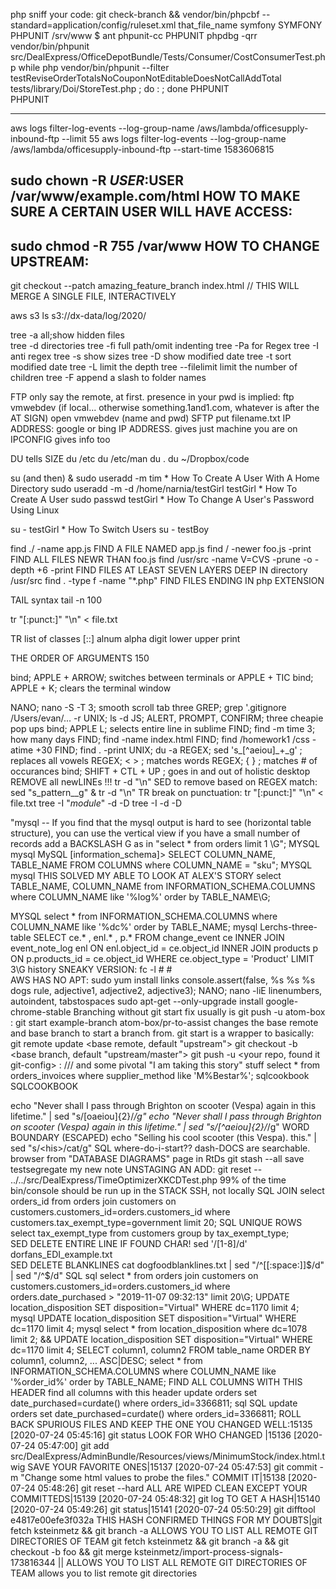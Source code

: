php sniff your code:      git check-branch   && vendor/bin/phpcbf --standard=application/config/ruleset.xml that_file_name
    symfony SYMFONY
PHPUNIT /srv/www $ ant phpunit-cc
PHPUNIT phpdbg -qrr vendor/bin/phpunit src/DealExpress/OfficeDepotBundle/Tests/Consumer/CostConsumerTest.php 
while php vendor/bin/phpunit --filter testReviseOrderTotalsNoCouponNotEditableDoesNotCallAddTotal tests/library/Doi/StoreTest.php ; do : ; done
PHPUNIT  
PHPUNIT 

-----------------------
aws logs filter-log-events   --log-group-name /aws/lambda/officesupply-inbound-ftp  --limit 55
aws logs filter-log-events   --log-group-name /aws/lambda/officesupply-inbound-ftp  --start-time 1583606815

sudo chown -R $USER:$USER /var/www/example.com/html  HOW TO MAKE SURE A CERTAIN USER WILL HAVE ACCESS:
--------------------

sudo chmod -R 755 /var/www   HOW TO CHANGE UPSTREAM:
-------------------




git checkout --patch amazing_feature_branch index.html // THIS WILL MERGE A SINGLE FILE, INTERACTIVELY


aws s3 ls s3://dx-data/log/2020/


tree -a all;show hidden files  
tree  -d directories
tree  -fi full path/omit indenting
tree  -Pa for Regex
tree  -I anti regex
tree  -s show sizes
tree  -D show modified date
tree  -t sort modified date
tree  -L limit the depth
tree --filelimit limit the number of children
tree -F  append a slash to folder names 


FTP  only say the remote, at first.  presence in your pwd is implied:
ftp vmwebdev (if local... otherwise something.1and1.com, whatever is after the AT SIGN)
open vmwebdev  (name and pwd)
SFTP  put filename.txt
IP ADDRESS:  google or bing IP ADDRESS.  gives just machine you are on
IPCONFIG gives info too

DU tells SIZE
du /etc
du /etc/man
du .
du ~/Dropbox/code




su (and then) & sudo useradd -m tim   * How To Create A User With A Home Directory 
sudo useradd -m -d /home/narnia/testGirl  testGirl    * How To Create A User 
sudo passwd testGirl  * How To Change A User's Password Using Linux 

su - testGirl  * How To Switch Users
su - testBoy 


find  ./  -name app.js   FIND A FILE NAMED app.js
find  /  -newer foo.js -print   FIND ALL FILES NEWR THAN foo.js
find /usr/src -name V=CVS  -prune  -o -depth +6 -print  FIND FILES AT LEAST SEVEN LAYERS DEEP IN directory /usr/src
find . -type f -name "*.php"   FIND FILES ENDING IN php EXTENSION

TAIL syntax
tail -n 100


tr "[:punct:]"  "\n"  <  file.txt

TR list of classes [::] alnum  alpha  digit  lower   upper   print   

THE ORDER OF ARGUMENTS 150  

bind; APPLE + ARROW; switches between terminals or APPLE + TIC
bind; APPLE + K;     clears the terminal window

NANO; nano -S -T 3; smooth scroll tab three
GREP; grep '.gitignore /Users/evan/... -r
UNIX; ls -d
JS; ALERT, PROMPT, CONFIRM; three cheapie pop ups
bind; APPLE L; selects entire line in sublime
FIND; find -m time 3; how many days
FIND; find -name index.html
FIND; find /homework1 /css -atime +30
FIND; find  .  -print
UNIX;  du -a
REGEX;  sed 's_[^aeiou]_+_g'  ; replaces all vowels
REGEX;  \<  \> ;  matches words
REGEX;  \{  \}  ; matches # of occurances
bind;  SHIFT + CTL + UP ; goes in and out of holistic desktop
REMOVE all newLINEs !!! tr -d "\n"
SED to remove based on REGEX match: sed "s_pattern__g" & tr -d "\n"
TR break on punctuation:   tr "[:punct:]"  "\n" < file.txt
tree -I "*module*" -d -D
tree -I  -d -D

"mysql  -- If you find that the mysql output is hard to see (horizontal table structure), you can use the vertical view if you have a small number of records add a BACKSLASH G as in   "select * from orders limit 1 \G"; MYSQL
mysql        MySQL [information_schema]> SELECT COLUMN_NAME, TABLE_NAME  FROM COLUMNS where COLUMN_NAME = "sku";
MYSQL mysql  THIS SOLVED MY ABLE TO LOOK AT ALEX'S STORY   select TABLE_NAME, COLUMN_NAME from INFORMATION_SCHEMA.COLUMNS     where COLUMN_NAME like '%log%'   order by TABLE_NAME\G;


MYSQL select * from INFORMATION_SCHEMA.COLUMNS     where COLUMN_NAME like '%dc%'   order by TABLE_NAME;
mysql Lerchs-three-table SELECT ce.*  , enl.* , p.* FROM change_event ce INNER JOIN event_note_log enl ON enl.object_id = ce.object_id INNER JOIN products p  ON p.products_id = ce.object_id WHERE ce.object_type = 'Product' LIMIT 3\G
history SNEAKY VERSION: fc -l  #   #   
 AWS HAS NO APT:      sudo yum install links 
console.assert(false, %s %s %s dogs rule, adjective1, adjective2, adjective3);
NANO; nano -liE  linenumbers, autoindent, tabstospaces
sudo apt-get --only-upgrade install google-chrome-stable
Branching without git start fix usually is git push -u atom-box <branchname>:<branchname> 
git start example-branch atom-box/pr-to-assist changes the base remote and base branch to start a branch from.
git start <branch> is a wrapper to basically:    git remote update <base remote, default "upstream">           git checkout -b <branch> <base branch, default "upstream/master">               git push -u <your repo, found it git-config> <branch>:<branch>            /// and some pivotal "I am taking this story" stuff
select * from orders_invoices where supplier_method like 'M%Bestar%'; sqlcookbook SQLCOOKBOOK

echo "Never shall I pass through Brighton on scooter (Vespa) again in this lifetime." | sed "s/[oaeiou]\{2\}/*/g"
echo "Never shall I pass through Brighton on scooter (Vespa) again in this lifetime." | sed "s/[^aeiou]\{2\}/*/g"
WORD BOUNDARY (ESCAPED)  echo "Selling his cool scooter (this Vespa). this." | sed "s/\<his\>/cat/g"
SQL where-do-i-start??    dash-DOCS are searchable.   browser from "DATABASE DIAGRAMS" page in RtDs
git stash --all save testsegregate
my new note
UNSTAGING AN ADD: git reset -- ../../src/DealExpress/TimeOptimizerXKCDTest.php
99\% of the time bin/console should be run up in the STACK SSH, not locally
SQL JOIN     select orders_id from orders join customers on customers.customers_id=orders.customers_id  where customers.tax_exempt_type=government  limit 20;
SQL UNIQUE ROWS  select tax_exempt_type  from customers group by tax_exempt_type;    
SED DELETE ENTIRE LINE IF FOUND CHAR!  sed '/[1-8]/d' dorfans_EDI_example.txt  
SED DELETE BLANKLINES    cat   dogfoodblanklines.txt  | sed "/^[[:space:]]$/d" | sed "/^$/d" 
SQL sql      select * from orders join customers on customers.customers_id=orders.customers_id where orders.date_purchased > "2019-11-07 09:32:13"  limit 20\G;
UPDATE location_disposition SET disposition="Virtual" WHERE dc=1170 limit 4;
mysql      UPDATE location_disposition SET disposition="Virtual" WHERE dc=1170 limit 4;
mysql  select * from location_disposition where dc=1078  limit 2;    &&    UPDATE location_disposition SET disposition="Virtual" WHERE dc=1170 limit 4;
SELECT column1, column2 FROM table_name ORDER BY column1, column2, ... ASC|DESC; 
select * from INFORMATION_SCHEMA.COLUMNS where COLUMN_NAME like '%order_id%' order by TABLE_NAME;   FIND ALL COLUMNS WITH THIS HEADER find all columns with this header
update orders set date_purchased=curdate() where orders_id=3366811;
sql SQL update orders set date_purchased=curdate() where orders_id=3366811;
ROLL BACK SPURIOUS FILES AND KEEP THE ONE YOU CHANGED WELL:15135  [2020-07-24 05:45:16] git status LOOK FOR WHO CHANGED |15136  [2020-07-24 05:47:00] git add src/DealExpress/AdminBundle/Resources/views/MinimumStock/index.html.twig SAVE YOUR FAVORITE ONES|15137  [2020-07-24 05:47:53] git commit -m "Change some html values to probe the files." COMMIT IT|15138  [2020-07-24 05:48:26] git reset --hard ALL ARE WIPED CLEAN EXCEPT YOUR COMMITTEDS|15139  [2020-07-24 05:48:32] git log TO GET A HASH|15140  [2020-07-24 05:49:26] git status|15141  [2020-07-24 05:50:29] git difftool e4817e00efe3f032a THIS HASH CONFIRMED THINGS FOR MY DOUBTS|git fetch ksteinmetz && git branch -a  ALLOWS YOU TO LIST ALL REMOTE GIT DIRECTORIES OF TEAM
git fetch ksteinmetz && git branch -a && git checkout -b foo  && git merge ksteinmetz/import-process-signals-173816344 ||  ALLOWS YOU TO LIST ALL REMOTE GIT DIRECTORIES OF TEAM allows you to list remote git directories

